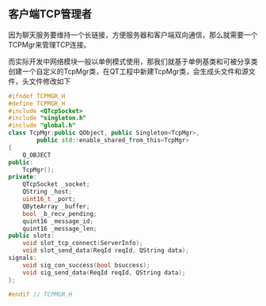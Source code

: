 ## 客户端TCP管理者
因为聊天服务要维持一个长链接，方便服务器和客户端双向通信，那么就需要一个TCPMgr来管理TCP连接。

而实际开发中网络模块一般以单例模式使用，那我们就基于单例基类和可被分享类创建一个自定义的TcpMgr类，在QT工程中新建TcpMgr类，会生成头文件和源文件，头文件修改如下

``` cpp
#ifndef TCPMGR_H
#define TCPMGR_H
#include <QTcpSocket>
#include "singleton.h"
#include "global.h"
class TcpMgr:public QObject, public Singleton<TcpMgr>,
        public std::enable_shared_from_this<TcpMgr>
{
    Q_OBJECT
public:
    TcpMgr();
private:
    QTcpSocket _socket;
    QString _host;
    uint16_t _port;
    QByteArray _buffer;
    bool _b_recv_pending;
    quint16 _message_id;
    quint16 _message_len;
public slots:
    void slot_tcp_connect(ServerInfo);
    void slot_send_data(ReqId reqId, QString data);
signals:
    void sig_con_success(bool bsuccess);
    void sig_send_data(ReqId reqId, QString data);
};

#endif // TCPMGR_H
```


